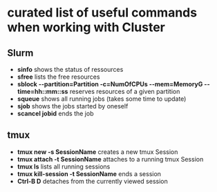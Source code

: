 # curated list of useful commands when working with Cluster

## Slurm 

* **sinfo** shows the status of ressources
* **sfree** lists the free resources
* **sblock --partition=Partition -c=NumOfCPUs --mem=MemoryG --time=hh::mm::ss** reserves resources of a given partition
* **squeue** shows all running jobs (takes some time to update)
* **sjob** shows the jobs started by oneself
* **scancel jobid** ends the job

## tmux
* **tmux new -s SessionName** creates a new tmux Session
* **tmux attach -t SessionName** attaches to a running tmux Session
* **tmux ls** lists all running sessions
* **tmux kill-session -t SessionName** ends a session
* **Ctrl-B D** detaches from the currently viewed session
